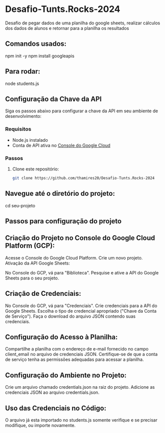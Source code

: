 # Desafio-Tunts.Rocks-2024

Desafio de pegar dados de uma planilha do google sheets, realizar cálculos dos dados de alunos e retornar para a planilha os resultados

## Comandos usados:

npm init -y
npm install googleapis

## Para rodar:

node students.js

## Configuração da Chave da API

Siga os passos abaixo para configurar a chave da API em seu ambiente de desenvolvimento:

### Requisitos

- Node.js instalado
- Conta de API ativa no [Console do Google Cloud](https://console.cloud.google.com/)

### Passos

1. Clone este repositório:
   ```bash
   git clone https://github.com/thamires20/Desafio-Tunts.Rocks-2024
   ```

## Navegue até o diretório do projeto:

cd seu-projeto

## Passos para configuração do projeto

## Criação do Projeto no Console do Google Cloud Platform (GCP):

Acesse o Console do Google Cloud Platform.
Crie um novo projeto.
Ativação da API Google Sheets:

No Console do GCP, vá para "Biblioteca".
Pesquise e ative a API do Google Sheets para o seu projeto.

## Criação de Credenciais:

No Console do GCP, vá para "Credenciais".
Crie credenciais para a API do Google Sheets.
Escolha o tipo de credencial apropriado ("Chave da Conta de Serviço").
Faça o download do arquivo JSON contendo suas credenciais.

## Configuração do Acesso à Planilha:

Compartilhe a planilha com o endereço de e-mail fornecido no campo client_email no arquivo de credenciais JSON.
Certifique-se de que a conta de serviço tenha as permissões adequadas para acessar a planilha.

## Configuração do Ambiente no Projeto:

Crie um arquivo chamado credentials.json na raiz do projeto.
Adicione as credenciais JSON ao arquivo credentials.json.

## Uso das Credenciais no Código:

O arquivo já esta importado no students.js somente verifique e se precisar modifique, ou importe novamente.
